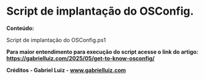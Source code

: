# Script de implantação do OSConfig.

**Conteúdo:**

Script de implantação do OSConfig.ps1

**Para maior entendimento para execução do script acesse o link do artigo: https://gabrielluiz.com/2025/05/get-to-know-osconfig/**

**Créditos - Gabriel Luiz - www.gabrielluiz.com**
